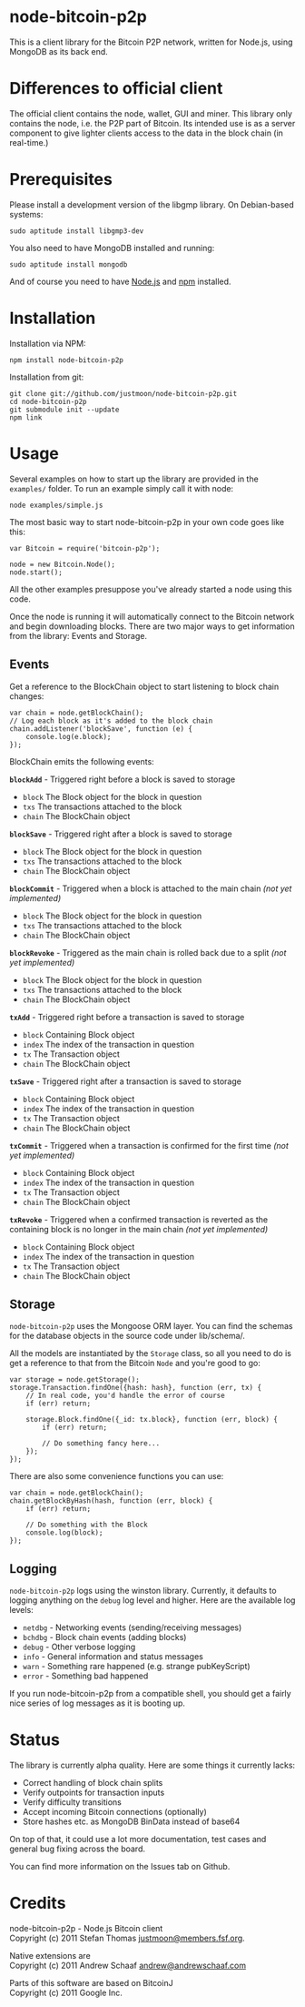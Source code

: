 # node-bitcoin-p2p

This is a client library for the Bitcoin P2P network, written for
Node.js, using MongoDB as its back end.

# Differences to official client

The official client contains the node, wallet, GUI and miner. This
library only contains the node, i.e. the P2P part of Bitcoin. Its
intended use is as a server component to give lighter clients
access to the data in the block chain (in real-time.)

# Prerequisites

Please install a development version of the libgmp library. On
Debian-based systems:

    sudo aptitude install libgmp3-dev

You also need to have MongoDB installed and running:

    sudo aptitude install mongodb

And of course you need to have [Node.js](http://nodejs.org/) and [npm](http://npmjs.org/) installed.

# Installation

Installation via NPM:

    npm install node-bitcoin-p2p

Installation from git:

    git clone git://github.com/justmoon/node-bitcoin-p2p.git
    cd node-bitcoin-p2p
    git submodule init --update
    npm link

# Usage

Several examples on how to start up the library are provided in the
`examples/` folder. To run an example simply call it with node:

    node examples/simple.js

The most basic way to start node-bitcoin-p2p in your own code  goes
like this:

    var Bitcoin = require('bitcoin-p2p');

    node = new Bitcoin.Node();
    node.start();

All the other examples presuppose you've already started a node using
this code.

Once the node is running it will automatically connect to the Bitcoin
network and begin downloading blocks. There are two major ways to get
information from the library: Events and Storage.

## Events

Get a reference to the BlockChain object to start listening to block
chain changes:

    var chain = node.getBlockChain();
    // Log each block as it's added to the block chain
    chain.addListener('blockSave', function (e) {
        console.log(e.block);
    });

BlockChain emits the following events:

**`blockAdd`** - Triggered right before a block is saved to storage

- `block` The Block object for the block in question
- `txs` The transactions attached to the block
- `chain` The BlockChain object

**`blockSave`** - Triggered right after a block is saved to storage

- `block` The Block object for the block in question
- `txs` The transactions attached to the block
- `chain` The BlockChain object

**`blockCommit`** - Triggered when a block is attached to the main
 chain *(not yet implemented)*

- `block` The Block object for the block in question
- `txs` The transactions attached to the block
- `chain` The BlockChain object

**`blockRevoke`** - Triggered as the main chain is rolled back due to
a split *(not yet implemented)*

- `block` The Block object for the block in question
- `txs` The transactions attached to the block
- `chain` The BlockChain object

**`txAdd`** - Triggered right before a transaction is saved to storage

- `block` Containing Block object
- `index` The index of the transaction in question
- `tx` The Transaction object
- `chain` The BlockChain object

**`txSave`** - Triggered right after a transaction is saved to storage

- `block` Containing Block object
- `index` The index of the transaction in question
- `tx` The Transaction object
- `chain` The BlockChain object

**`txCommit`** - Triggered when a transaction is confirmed for the
first time *(not yet implemented)*

- `block` Containing Block object
- `index` The index of the transaction in question
- `tx` The Transaction object
- `chain` The BlockChain object

**`txRevoke`** - Triggered when a confirmed transaction is reverted as
the containing block is no longer in the main chain *(not yet
implemented)*

- `block` Containing Block object
- `index` The index of the transaction in question
- `tx` The Transaction object
- `chain` The BlockChain object

## Storage

`node-bitcoin-p2p` uses the Mongoose ORM layer. You can find the
schemas for the database objects in the source code under lib/schema/.

All the models are instantiated by the `Storage` class, so all you
need to do is get a reference to that from the Bitcoin `Node` and
you're good to go:

    var storage = node.getStorage();
    storage.Transaction.findOne({hash: hash}, function (err, tx) {
        // In real code, you'd handle the error of course
        if (err) return;

        storage.Block.findOne({_id: tx.block}, function (err, block) {
            if (err) return;

            // Do something fancy here...
        });
    });

There are also some convenience functions you can use:

    var chain = node.getBlockChain();
    chain.getBlockByHash(hash, function (err, block) {
        if (err) return;

        // Do something with the Block
        console.log(block);
    });

## Logging

`node-bitcoin-p2p` logs using the winston library. Currently, it
defaults to logging anything on the `debug` log level and higher. Here
are the available log levels:

- `netdbg` - Networking events (sending/receiving messages)
- `bchdbg` - Block chain events (adding blocks)
- `debug` - Other verbose logging
- `info` - General information and status messages
- `warn` - Something rare happened (e.g. strange pubKeyScript)
- `error` - Something bad happened

If you run node-bitcoin-p2p from a compatible shell, you should get a
fairly nice series of log messages as it is booting up.

# Status

The library is currently alpha quality. Here are some things it
currently lacks:

- Correct handling of block chain splits
- Verify outpoints for transaction inputs
- Verify difficulty transitions
- Accept incoming Bitcoin connections (optionally)
- Store hashes etc. as MongoDB BinData instead of base64

On top of that, it could use a lot more documentation, test
cases and general bug fixing across the board.

You can find more information on the Issues tab on Github.

# Credits

node-bitcoin-p2p - Node.js Bitcoin client  
Copyright (c) 2011 Stefan Thomas <justmoon@members.fsf.org>.

Native extensions are  
Copyright (c) 2011 Andrew Schaaf <andrew@andrewschaaf.com>

Parts of this software are based on BitcoinJ  
Copyright (c) 2011 Google Inc.
